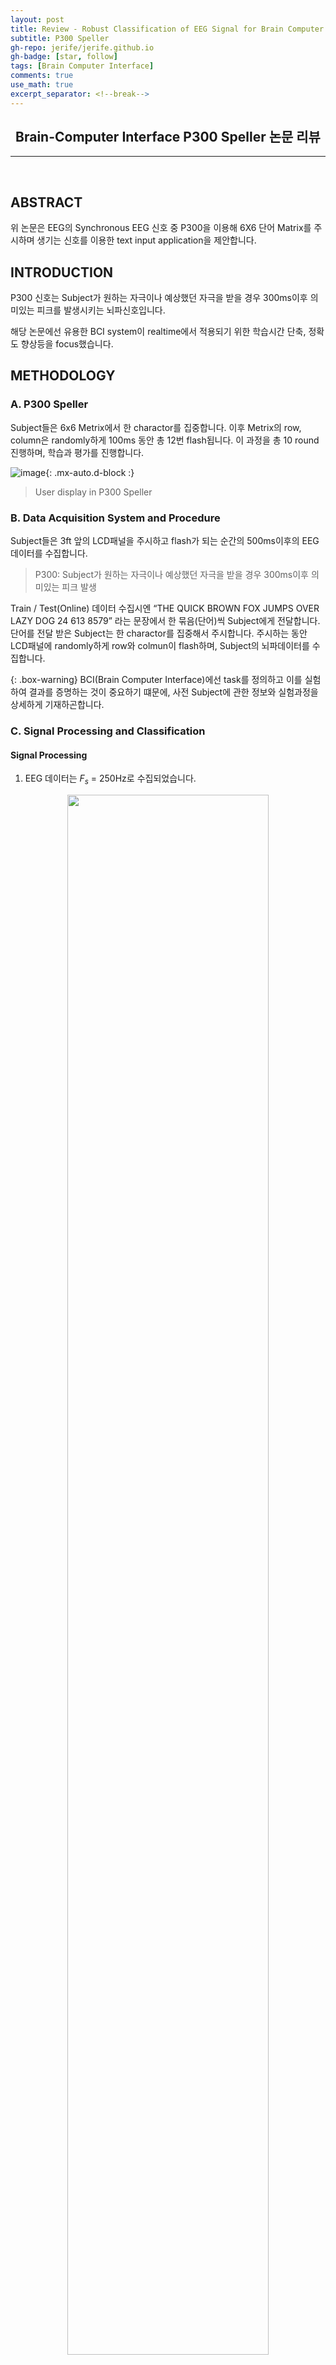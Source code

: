 ```yaml
---
layout: post 
title: Review - Robust Classification of EEG Signal for Brain Computer Interface
subtitle: P300 Speller
gh-repo: jerife/jerife.github.io
gh-badge: [star, follow]
tags: [Brain Computer Interface]
comments: true
use_math: true
excerpt_separator: <!--break-->
---
```

<div align=center><h2>Brain-Computer Interface P300 Speller 논문 리뷰</h2></div>
<!--break-->

----


 <br/>

## ABSTRACT
위 논문은 EEG의 Synchronous EEG 신호 중 P300을 이용해 6X6 단어 Matrix를 주시하며 생기는 신호를 이용한 text input application을 제안합니다.

## INTRODUCTION
P300 신호는 Subject가 원하는 자극이나 예상했던 자극을 받을 경우 300ms이후 의미있는 피크를 발생시키는 뇌파신호입니다.

해당 논문에선 유용한 BCI system이 realtime에서 적용되기 위한 학습시간 단축, 정확도 향상등을 focus했습니다.

## METHODOLOGY
### A. P300 Speller
Subject들은 6x6 Metrix에서 한 charactor를 집중합니다. 이후 Metrix의 row, column은 randomly하게 100ms 동안 총 12번 flash됩니다. 이 과정을 총 10 round진행하며, 학습과 평가를 진행합니다.

![image](https://user-images.githubusercontent.com/68190553/168705446-8c14a0c1-7245-42d1-b65d-c0721c002453.png){: .mx-auto.d-block :}
> User display in P300 Speller

### B. Data Acquisition System and Procedure
Subject들은 3ft 앞의 LCD패널을 주시하고 flash가 되는 순간의 500ms이후의 EEG 데이터를 수집합니다.
> P300: Subject가 원하는 자극이나 예상했던 자극을 받을 경우 300ms이후 의미있는 피크 발생

Train / Test(Online) 데이터 수집시엔 “THE QUICK BROWN FOX JUMPS OVER LAZY DOG 24 613 8579” 라는 문장에서 한 묶음(단어)씩 Subject에게 전달합니다.<br/>
단어를 전달 받은 Subject는 한 charactor를 집중해서 주시합니다. 주시하는 동안 LCD패널에 randomly하게 row와 colmun이 flash하며, Subject의 뇌파데이터를 수집합니다.

{: .box-warning} 
BCI(Brain Computer Interface)에선 task를 정의하고 이를 실험하여 결과를 증명하는 것이 중요하기 떄문에, 사전 Subject에 관한 정보와 실험과정을 상세하게 기재하곤합니다.

### C. Signal Processing and Classification
#### Signal Processing
1. EEG 데이터는 $F_{s}$ = 250Hz로 수집되었습니다.

<div align="center">
    <img src="https://user-images.githubusercontent.com/68190553/168715590-7c509336-5c41-4ef3-b079-cf6756bfa9e7.png" width="80%"/>
</div>
Preprocessing 단계에선 Low Pass Filter를 사용해 뇌파 측정시 생기는 잡음을 처리했으며, 최적의 cutoff freqeuncy를 사용했습니다.

이후 데이터를 downsampling하기 위해 Moving Average Window를 사용했습니다.

<div align="center">
    <img src="https://user-images.githubusercontent.com/68190553/168715401-2b200e7a-f992-4b12-851a-a5d7acadea77.png" width="60%"/>
</div>
Subject의 EEG를 측정할때 64개의 채널중에 C3, C4, Cz, CPz, FCz, P7, P8 주변의 25개의 채널만을 사용했습니다.

{: .box-warning} 
대뇌는 크게 전두엽(frontal), 두정엽(parietal), 후두엽(occipital), 측두엽(temporal)으로 나눠 져있으며, 후두엽(occipital)은 주로 시각적인 정보 처리를 위해 활성화 됩니다.<br/>
따라서 후두엽에 해당하는 P7, P8 부분의 데이터를 수집한것으로 추청됩니다.

이후 PCA를 통해 25channel 중, 20개의 eigenvalue만을 사용해 차원을 축소했습니다.

<div align="center">
    <img src="https://user-images.githubusercontent.com/68190553/168730493-31aa3c2c-e3d4-4772-ab47-00a5d0a90544.png" width="70%"/>
</div>
> $u(n)$ : EOG Signal<br/>
> $w(n)$ : EEG Signal<br/>
> $n'$ = $n$-1

신호처리를 할때 데이터 속에는 자연스럽게 눈을 깜박이면서 생기는 artifact를 고려해 EOG 신호와 EEG신호를 linear superposition으로 데이터를 처리합니다.
추가적으로 inter-sample correlations을 제거해주는 과정으로 데이터를 최종적으로 처리해줍니다.

#### Classification

<div align="center">
    <img src="https://user-images.githubusercontent.com/68190553/168731173-df53b992-bffa-4a95-8421-5c9b1ce4fa0f.png" width="50%"/>
</div>
위에서 처리한 데이터들을 Gaussian kernel을 이용한 SVM으로 적절한 margin값을 구하도록 학습시키고 Training과정은 마무리 됩니다.

데이터를 학습시키는 것에 주의할 점은, (Train/Test 모든 과정에서) Subject가 6X6 Matrix애서 intension할때 charactor일 확률을 데이터로 수집하는 것이 아닌 12번의 row, column이 flash할때 intension하고 있는 row, column에서 나온 뇌파를 학습합니다.

<div align="center">
    <img src="https://user-images.githubusercontent.com/68190553/168733321-45959c03-5011-4d5e-8888-4c6aa5205569.png" width="75%"/>
</div>

따라서 SVM model은 12개의 row, column을 flash할때의 데이터를 입력받고 12개의 row, column 이 target값일 확률을 반환하여 argmax로 정답을 예측합니다.

### D. Reducing Learning Time Requirement
#### Cons
해당 실험의 한가지 결점은 서로 다른 Subject끼리 방출하는 신호가 모델이 상대적이라 사용자마다 모델을 학습시켜야 한다는 점입니다.

#### Pros
논문에선 학습시간 (train model, train data acquisition) 을 줄이는 것과 정확도에 focusing 하고자 하여 2가지 케이스를 제시합니다.

> Case 1: 각 charactor마다 10round씩 진행했던 데이터를 전부 사용하지 않는다.<br/>
> Case 2: 수집한 데이터 41개를 전부다 사용하지 않는다

두 케이스에 따라 비슷한 결과이지만 학습속도를 많이 줄일 수 있다는 점을 강조했으며, 밑에서 마저 다뤄보겠습니다.


## RESULTS
<div align="center">
    <img src="https://user-images.githubusercontent.com/68190553/168734959-25925d92-db39-453a-93e8-998aaab2aaba.png" width="100%"/>
</div>

Case 1, Case 2을 각각 줄이면서 학습시키고 평가한 figure입니다.
 논문에서는 위의 결과를 제시하고 charactor 25, round 7이상부턴 결과들이 비슷하다는 의견을 제시하고 굳이 모든 데이터를 학습시키지 않아도 된다고 주장했습니다.

<div align="center">
    <img src="https://user-images.githubusercontent.com/68190553/168735432-fd3dcf11-3bc0-45d0-b63b-b93c55208d31.png" width="60%"/>
</div>

결론적으론 90%의 accuracy를 유지하면서 학습량은 58%줄였다는 결과를 보여줬습니다.

## DISCUSSION AND CONCLUSION
논문에선 이후 심각한 장애인들이 잠재적으로 분명하게 의사소통할 수 있는 채널을 제공한 날이 올것이라 암시하며 마무리됩니다.

---

## 고찰
대표적인 Synchronous 신호인 P300의 적용 매커니즘과 데이터 수집 환경 등의 플로우를 이해할 수 있었던 경험이었습니다.

하지만 뇌파가 사람들마다 달라서 모델을 다시 학습시켜야한다는 것을 보면서, 
더 일반적으로 뇌파 데이터를 처리하는 방법이나 모델을 고안해볼 필요가 있을 것 같습니다.

추가로 데이터를 임의로 줄여서 학습시키는 과정은 모델의 overfit 을 초래하지 않을까 우려스러운 관점이 있었습니다.


###### Reference
*  https://ieeexplore.ieee.org/document/1605260